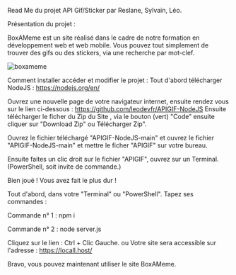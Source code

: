 Read Me du projet API Gif/Sticker par Reslane, Sylvain, Léo.

Présentation du projet :

BoxAMeme est un site réalisé dans le cadre de notre formation en développement web et web mobile.
Vous pouvez tout simplement de trouver des gifs ou des stickers, via une recherche par mot-clef.


![boxameme](https://user-images.githubusercontent.com/115226840/209302712-96f73287-80ce-4e8e-b14b-a1bb03fc3f3f.jpg)

Comment installer accéder et modifier le projet :
Tout d'abord télécharger NodeJS : https://nodejs.org/en/

Ouvrez une nouvelle page de votre navigateur internet, ensuite rendez vous sur le lien ci-dessous :
 https://github.com/leodevfr/APIGIF-NodeJS
Ensuite télécharger le ficher du Zip du Site , via le bouton (vert) "Code" ensuite cliquer sur "Download Zip" ou Télécharger Zip".

Ouvrez le fichier téléchargé  "APIGIF-NodeJS-main" et ouvrez le fichier "APIGIF-NodeJS-main" et mettre le ficher "APIGIF" sur votre bureau.

Ensuite faites un clic droit sur le fichier "APIGIF", ouvrez sur un Terminal. (PowerShell, soit invite de commande.)

Bien joué ! Vous avez fait le plus dur !

Tout d'abord, dans votre "Terminal" ou "PowerShell". Tapez ses commandes :

Commande n° 1 : npm i

Commande n° 2 : node server.js

Cliquez sur le lien : Ctrl + Clic Gauche.
ou
Votre site sera accessible sur l'adresse : https://locall.host/


Bravo, vous pouvez maintenant utiliser le site BoxAMeme.
